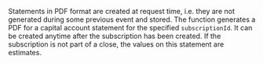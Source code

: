 Statements in PDF format are created at request time, i.e. they are not generated during some previous event and stored. The function generates a PDF for a capital account statement for the specified `subscriptionId`. It can be created anytime after the subscription has been created. If the subscription is not part of a close, the values on this statement are estimates.